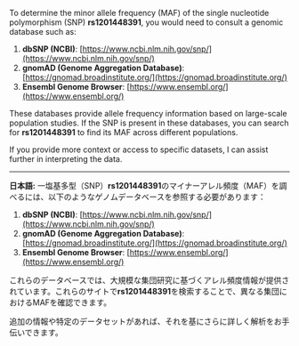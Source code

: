 To determine the minor allele frequency (MAF) of the single nucleotide polymorphism (SNP) **rs1201448391**, you would need to consult a genomic database such as:

1. **dbSNP (NCBI)**: [https://www.ncbi.nlm.nih.gov/snp/](https://www.ncbi.nlm.nih.gov/snp/)
2. **gnomAD (Genome Aggregation Database)**: [https://gnomad.broadinstitute.org/](https://gnomad.broadinstitute.org/)
3. **Ensembl Genome Browser**: [https://www.ensembl.org/](https://www.ensembl.org/)

These databases provide allele frequency information based on large-scale population studies. If the SNP is present in these databases, you can search for **rs1201448391** to find its MAF across different populations.

If you provide more context or access to specific datasets, I can assist further in interpreting the data.

---

**日本語:**
一塩基多型（SNP）**rs1201448391**のマイナーアレル頻度（MAF）を調べるには、以下のようなゲノムデータベースを参照する必要があります：

1. **dbSNP (NCBI)**: [https://www.ncbi.nlm.nih.gov/snp/](https://www.ncbi.nlm.nih.gov/snp/)
2. **gnomAD (Genome Aggregation Database)**: [https://gnomad.broadinstitute.org/](https://gnomad.broadinstitute.org/)
3. **Ensembl Genome Browser**: [https://www.ensembl.org/](https://www.ensembl.org/)

これらのデータベースでは、大規模な集団研究に基づくアレル頻度情報が提供されています。これらのサイトで**rs1201448391**を検索することで、異なる集団におけるMAFを確認できます。

追加の情報や特定のデータセットがあれば、それを基にさらに詳しく解析をお手伝いできます。